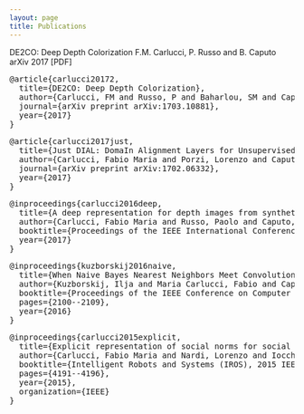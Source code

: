 ```yaml
---
layout: page
title: Publications
---
```

<div class="paperentry">
<span class="title">DE2CO: Deep Depth Colorization</span>
<span class="authors">F.M. Carlucci, P. Russo and B. Caputo</span>
arXiv 2017 [PDF]
<pre class="bibitem">
@article{carlucci20172,
  title={DE2CO: Deep Depth Colorization},
  author={Carlucci, FM and Russo, P and Baharlou, SM and Caputo, B},
  journal={arXiv preprint arXiv:1703.10881},
  year={2017}
}
</pre>
</div>
<pre class="bibitem">
@article{carlucci2017just,
  title={Just DIAL: DomaIn Alignment Layers for Unsupervised Domain Adaptation},
  author={Carlucci, Fabio Maria and Porzi, Lorenzo and Caputo, Barbara and Ricci, Elisa and Bulo, Samuel Rota},
  journal={arXiv preprint arXiv:1702.06332},
  year={2017}
}
</pre>

<pre class="bibitem">
@inproceedings{carlucci2016deep,
  title={A deep representation for depth images from synthetic data},
  author={Carlucci, Fabio Maria and Russo, Paolo and Caputo, Barbara},
  booktitle={Proceedings of the IEEE International Conference on Robotics and Automation, ICRA 2017},
  year={2017}
}
</pre>

<pre class="bibitem">
@inproceedings{kuzborskij2016naive,
  title={When Naive Bayes Nearest Neighbors Meet Convolutional Neural Networks},
  author={Kuzborskij, Ilja and Maria Carlucci, Fabio and Caputo, Barbara},
  booktitle={Proceedings of the IEEE Conference on Computer Vision and Pattern Recognition},
  pages={2100--2109},
  year={2016}
}
</pre>

<pre class="bibitem">
@inproceedings{carlucci2015explicit,
  title={Explicit representation of social norms for social robots},
  author={Carlucci, Fabio Maria and Nardi, Lorenzo and Iocchi, Luca and Nardi, Daniele},
  booktitle={Intelligent Robots and Systems (IROS), 2015 IEEE/RSJ International Conference on},
  pages={4191--4196},
  year={2015},
  organization={IEEE}
}
</pre>
